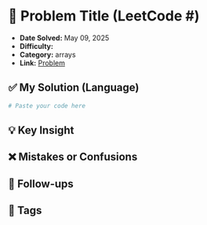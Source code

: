 # 📘 Problem Title (LeetCode #)

- **Date Solved:** May 09, 2025
- **Difficulty:**
- **Category:** arrays
- **Link:** [Problem](https://leetcode.com/problems/)

## ✅ My Solution (Language)

```python
# Paste your code here
```

## 💡 Key Insight

## ❌ Mistakes or Confusions

## 🔁 Follow-ups

## 🧩 Tags
